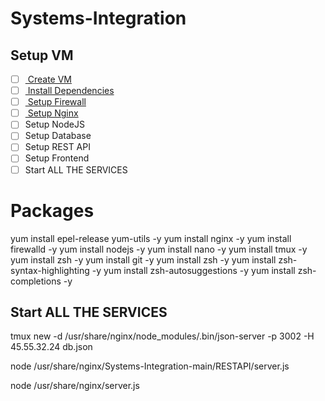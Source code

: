 # Systems-Integration

## Setup VM
- [ ] <a href="https://raw.githubusercontent.com/MurtadhaM/Infrastructure/main/Automation/DigitalOcean%20API/CreateDropletWithSSHKey.sh"> Create VM </a>
- [ ] <a href="#Packages"> Install Dependencies</a>
- [ ] <a href="#FIREWALL"> Setup Firewall </a>
- [ ] <a href="#NGINX"> Setup Nginx</a>
- [ ] Setup NodeJS
- [ ] Setup Database
- [ ] Setup REST API
- [ ] Setup Frontend
- [ ] Start ALL THE SERVICES

# Packages
 yum install epel-release yum-utils -y
 yum install nginx -y
 yum install firewalld -y
 yum install nodejs -y
yum install nano -y
yum install tmux -y
yum install zsh -y
yum install git -y
yum install zsh -y
yum install zsh-syntax-highlighting -y
yum install zsh-autosuggestions -y
yum install zsh-completions -y








## Start ALL THE SERVICES

tmux new -d /usr/share/nginx/node_modules/.bin/json-server  -p 3002 -H 45.55.32.24  db.json


node /usr/share/nginx/Systems-Integration-main/RESTAPI/server.js


node /usr/share/nginx/server.js

